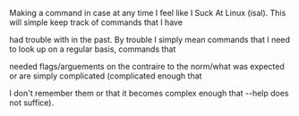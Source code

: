 Making a command in case at any time I feel like I Suck At Linux (isal). This will simple keep track of commands that I have

had trouble with in the past. By trouble I simply mean commands that I need to look up on a regular basis, commands that

needed flags/arguements on the contraire to the norm/what was expected or are simply complicated (complicated enough that

I don't remember them or that it becomes complex enough that --help does not suffice).